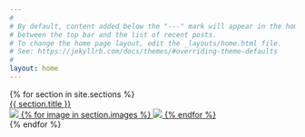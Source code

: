 ```yaml
---
#
# By default, content added below the "---" mark will appear in the home page
# between the top bar and the list of recent posts.
# To change the home page layout, edit the _layouts/home.html file.
# See: https://jekyllrb.com/docs/themes/#overriding-theme-defaults
#
layout: home
---
```


<div>
  {% for section in site.sections %}
  <div class="section-box">
    <a href="{{ section.url }}">
      <div>
        <div>{{ section.title }}</div>
        <div>
          <img class="" src="https://via.placeholder.com/350x150?text={{ section.title }} x1">
          {% for image in section.images %}
            <img class="hidden" src="{{ image }}">
          {% endfor %}
        </div>
        <div class="loader"></div>
      </div>
    </a>
  </div>
  {% endfor %}
</div>

<script src="/assets/js/index.js"></script>


